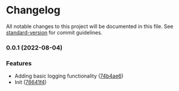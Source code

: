 # Changelog

All notable changes to this project will be documented in this file. See [standard-version](https://github.com/conventional-changelog/standard-version) for commit guidelines.

### 0.0.1 (2022-08-04)


### Features

* Adding basic logging functionality ([74b4ae6](https://github.com/agmoss/winston-azure-table/commit/74b4ae6da9368cc8bb34037cbb37b54a9d24c05e))
* Init ([78641f4](https://github.com/agmoss/winston-azure-table/commit/78641f4e858864fac5240d69ad00a2b0d7e6f583))
